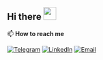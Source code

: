 ## Hi there <img src="https://raw.githubusercontent.com/MartinHeinz/MartinHeinz/master/wave.gif" width="30px">
📫 **How to reach me**

[![Telegram](https://img.shields.io/badge/--telegram?label=Telegram&logo=telegram&style=social)](https://t.me/mklimnyk) 
[![LinkedIn](https://img.shields.io/badge/--linkedin?label=LinkedIn&logo=LinkedIn&style=social)](https://www.linkedin.com/in/mihail-klimnyk/)
[![Email](https://img.shields.io/badge/--linkedin?label=Email&logo=gmail&style=social)](mailto:mail@klimnyk.xyz)

